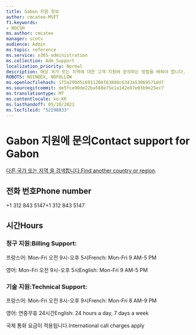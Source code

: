 ```yaml
---
title: Gabon 지원 정보
author: cmcatee-MSFT
f1.keywords:
- NOCSH
ms.author: cmcatee
manager: scotv
audience: Admin
ms.topic: reference
ms.service: o365-administration
ms.collection: Adm_Support
localization_priority: Normal
description: 해당 국가 또는 지역에 대한 고객 지원에 문의하는 방법을 배워야 합니다.
ROBOTS: NOINDEX, NOFOLLOW
ms.openlocfilehash: 1f5a290d5c6911208f63880c6343a53069571dd7
ms.sourcegitcommit: de5fce90de22ba588e75e1a1d2e87e03b9e25ec7
ms.translationtype: MT
ms.contentlocale: ko-KR
ms.lasthandoff: 05/10/2021
ms.locfileid: "52298833"
---
```

# <a name="contact-support-for-gabon"></a><span data-ttu-id="c0506-103">Gabon 지원에 문의</span><span class="sxs-lookup"><span data-stu-id="c0506-103">Contact support for Gabon</span></span>

<span data-ttu-id="c0506-104">[다른 국가 또는 지역 을 검색합니다.](../../business-video/get-help-support.md)</span><span class="sxs-lookup"><span data-stu-id="c0506-104">[Find another country or region](../../business-video/get-help-support.md).</span></span>

## <a name="phone-number"></a><span data-ttu-id="c0506-105">전화 번호</span><span class="sxs-lookup"><span data-stu-id="c0506-105">Phone number</span></span>
<span data-ttu-id="c0506-106">+1 312 843 5147</span><span class="sxs-lookup"><span data-stu-id="c0506-106">+1 312 843 5147</span></span>

## <a name="hours"></a><span data-ttu-id="c0506-107">시간</span><span class="sxs-lookup"><span data-stu-id="c0506-107">Hours</span></span>
### <a name="billing-support"></a><span data-ttu-id="c0506-108">청구 지원:</span><span class="sxs-lookup"><span data-stu-id="c0506-108">Billing Support:</span></span>

<span data-ttu-id="c0506-109">프랑스어: Mon-Fri 오전 9시-오후 5시</span><span class="sxs-lookup"><span data-stu-id="c0506-109">French: Mon-Fri 9 AM-5 PM</span></span>

<span data-ttu-id="c0506-110">영어: Mon-Fri 오전 9시-오후 5시</span><span class="sxs-lookup"><span data-stu-id="c0506-110">English: Mon-Fri 9 AM-5 PM</span></span>

### <a name="technical-support"></a><span data-ttu-id="c0506-111">기술 지원:</span><span class="sxs-lookup"><span data-stu-id="c0506-111">Technical Support:</span></span>

<span data-ttu-id="c0506-112">프랑스어: Mon-Fri 오전 8시-오후 9시</span><span class="sxs-lookup"><span data-stu-id="c0506-112">French: Mon-Fri 8 AM-9 PM</span></span>

<span data-ttu-id="c0506-113">영어: 연중무휴 24시간</span><span class="sxs-lookup"><span data-stu-id="c0506-113">English: 24 hours a day, 7 days a week</span></span>

<span data-ttu-id="c0506-114">국제 통화 요금이 적용됩니다.</span><span class="sxs-lookup"><span data-stu-id="c0506-114">International call charges apply</span></span>
